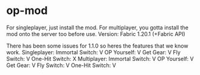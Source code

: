 # op-mod
For singleplayer, just install the mod.
For multiplayer, you gotta install the mod onto the server too before use.
Version: Fabric 1.20.1 (+Fabric API)

There has been some issues for 1.1.0 so heres the features that we know work.
Singleplayer:
 Immortal Switch: V
 OP Yourself: V
 Get Gear: V 
 Fly Switch: V
 One-Hit Switch: X
Multiplayer:
 Immortal Switch: V
 OP Yourself: V
 Get Gear: V 
 Fly Switch: V
 One-Hit Switch: V
